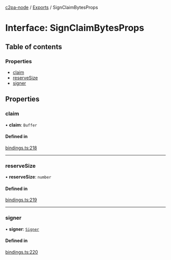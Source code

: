 [c2pa-node](../README.md) / [Exports](../modules.md) / SignClaimBytesProps

# Interface: SignClaimBytesProps

## Table of contents

### Properties

- [claim](SignClaimBytesProps.md#claim)
- [reserveSize](SignClaimBytesProps.md#reservesize)
- [signer](SignClaimBytesProps.md#signer)

## Properties

### claim

• **claim**: `Buffer`

#### Defined in

[bindings.ts:218](https://github.com/contentauth/c2pa-node/blob/c147a66/js-src/bindings.ts#L218)

___

### reserveSize

• **reserveSize**: `number`

#### Defined in

[bindings.ts:219](https://github.com/contentauth/c2pa-node/blob/c147a66/js-src/bindings.ts#L219)

___

### signer

• **signer**: [`Signer`](../modules.md#signer)

#### Defined in

[bindings.ts:220](https://github.com/contentauth/c2pa-node/blob/c147a66/js-src/bindings.ts#L220)
